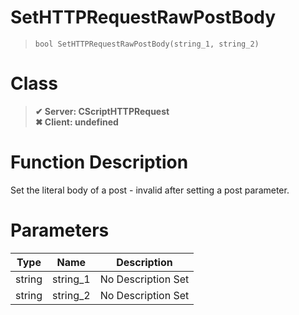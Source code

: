 # SetHTTPRequestRawPostBody
> `bool SetHTTPRequestRawPostBody(string_1, string_2)`
# Class
> __✔ Server: CScriptHTTPRequest__  
> __✖ Client: undefined__  
# Function Description
Set the literal body of a post - invalid after setting a post parameter.
# Parameters
Type|Name|Description
--|--|--
string|string_1|No Description Set
string|string_2|No Description Set
